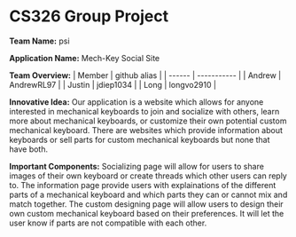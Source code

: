 # CS326 Group Project
**Team Name:** psi

**Application Name:** Mech-Key Social Site

**Team Overview:** 
| Member | github alias |
| ------ | ----------- |
| Andrew | AndrewRL97 |
| Justin | jdiep1034 |
| Long   | longvo2910 |

**Innovative Idea:** 
Our application is a website which allows for anyone interested in mechanical keyboards to join and socialize with others, learn more about mechanical keyboards, or customize their own potential custom mechanical keyboard. There are websites which provide information about keyboards or sell parts for custom mechanical keyboards but none that have both.

**Important Components:**
Socializing page will allow for users to share images of their own keyboard or create threads which other users can reply to. The information page provide users with explainations of the different parts of a mechanical keyboard and which parts they can or cannot mix and match together. The custom designing page will allow users to design their own custom mechanical keyboard based on their preferences. It will let the user know if parts are not compatible with each other.